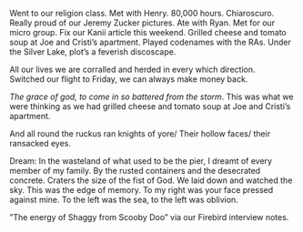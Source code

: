 Went to our religion class. Met with Henry. 80,000 hours. Chiaroscuro. Really proud of our Jeremy Zucker pictures. Ate with Ryan. Met for our micro group. Fix our Kanii article this weekend. Grilled cheese and tomato soup at Joe and Cristi’s apartment. Played codenames with the RAs. Under the Silver Lake, plot’s a feverish discoscape. 

All our lives we are corralled and herded in every which direction.   
Switched our flight to Friday, we can always make money back. 

*The grace of god, to come in so battered from the storm*. This was what we were thinking as we had grilled cheese and tomato soup at Joe and Cristi’s apartment. 

And all round the ruckus ran knights of yore/ Their hollow faces/ their ransacked eyes.

Dream: In the wasteland of what used to be the pier, I dreamt of every member of my family. By the rusted containers and the desecrated concrete. Craters the size of the fist of God. We laid down and watched the sky. This was the edge of memory. To my right was your face pressed against mine. To the left was the sea, to the left was oblivion. 

”The energy of Shaggy from Scooby Doo” via our Firebird interview notes.